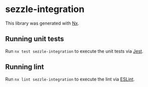 # sezzle-integration

This library was generated with [Nx](https://nx.dev).

## Running unit tests

Run `nx test sezzle-integration` to execute the unit tests via [Jest](https://jestjs.io).

## Running lint

Run `nx lint sezzle-integration` to execute the lint via [ESLint](https://eslint.org/).
